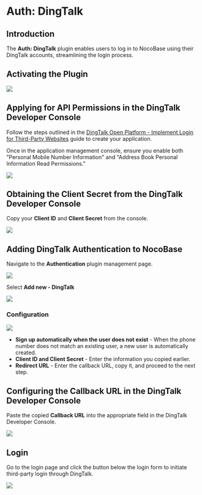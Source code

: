 # Auth: DingTalk

<PluginInfo commercial="true" name="auth-dingtalk"></PluginInfo>

## Introduction

The **Auth: DingTalk** plugin enables users to log in to NocoBase using their DingTalk accounts, streamlining the login process.

## Activating the Plugin

![](https://static-docs.nocobase.com/202406120929356.png)

## Applying for API Permissions in the DingTalk Developer Console

Follow the steps outlined in the <a href="https://open.dingtalk.com/document/orgapp/tutorial-obtaining-user-personal-information" target="_blank">DingTalk Open Platform - Implement Login for Third-Party Websites</a> guide to create your application.

Once in the application management console, ensure you enable both "Personal Mobile Number Information" and "Address Book Personal Information Read Permissions."

![](https://static-docs.nocobase.com/202406120006620.png)

## Obtaining the Client Secret from the DingTalk Developer Console

Copy your **Client ID** and **Client Secret** from the console.

![](https://static-docs.nocobase.com/202406120000595.png)

## Adding DingTalk Authentication to NocoBase

Navigate to the **Authentication** plugin management page.

![](https://static-docs.nocobase.com/202406112348051.png)

Select **Add new - DingTalk**

![](https://static-docs.nocobase.com/202406112349664.png)

### Configuration

![](https://static-docs.nocobase.com/202406120016896.png)

- **Sign up automatically when the user does not exist** - When the phone number does not match an existing user, a new user is automatically created.
- **Client ID and Client Secret** - Enter the information you copied earlier.
- **Redirect URL** - Enter the callback URL, copy it, and proceed to the next step.

## Configuring the Callback URL in the DingTalk Developer Console

Paste the copied **Callback URL** into the appropriate field in the DingTalk Developer Console.

![](https://static-docs.nocobase.com/202406120012221.png)

## Login

Go to the login page and click the button below the login form to initiate third-party login through DingTalk.

![](https://static-docs.nocobase.com/202406120014539.png)
